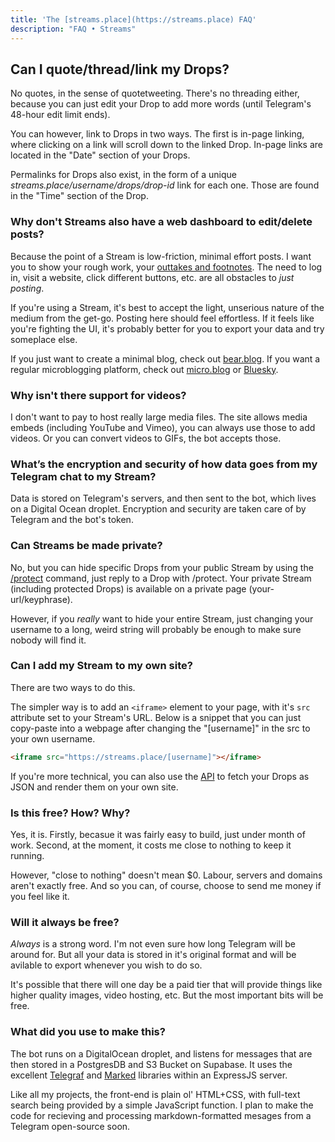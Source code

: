 ```yaml
---
title: 'The [streams.place](https://streams.place) FAQ'
description: "FAQ • Streams"
---
```


## Can I quote/thread/link my Drops?

No quotes, in the sense of quotetweeting. There's no threading either, because you can just edit your Drop to add more words (until Telegram's 48-hour edit limit ends).

You can however, link to Drops in two ways. The first is in-page linking, where clicking on a link will scroll down to the linked Drop. In-page links are located in the "Date" section of your Drops.

Permalinks for Drops also exist, in the form of a unique *streams.place/username/drops/drop-id* link for each one. Those are found in the "Time" section of the Drop.

### Why don't Streams also have a web dashboard to edit/delete posts?

Because the point of a Stream is low-friction, minimal effort posts. I want you to show your rough work, your [outtakes and footnotes](https://twitter.com/visakanv/status/1647013871247593477). The need to log in, visit a website, click different buttons, etc. are all obstacles to *just posting*.

If you're using a Stream, it's best to accept the light, unserious nature of the medium from the get-go. Posting here should feel effortless. If it feels like you're fighting the UI, it's probably better for you to export your data and try someplace else.

If you just want to create a minimal blog, check out [bear.blog](https://bear.blog). If you want a regular microblogging platform, check out [micro.blog](https://micro.blog) or [Bluesky](https://bsky.app). 

### Why isn't there support for videos?

I don't want to pay to host really large media files. The site allows media embeds (including YouTube and Vimeo), you can always use those to add videos. Or you can convert videos to GIFs, the bot accepts those.  

### What’s the encryption and security of how data goes from my Telegram chat to my Stream?

Data is stored on Telegram's servers, and then sent to the bot, which lives on a Digital Ocean droplet. Encryption and security are taken care of by Telegram and the bot's token.  

### Can Streams be made private?

No, but you can hide specific Drops from your public Stream by using the [/protect](/commands#protect) command, just reply to a Drop with /protect. Your private Stream (including protected Drops) is available on a private page (your-url/keyphrase).

However, if you *really* want to hide your entire Stream, just changing your username to a long, weird string will probably be enough to make sure nobody will find it.

### Can I add my Stream to my own site?

There are two ways to do this. 

The simpler way is to add an `<iframe>` element to your page, with it's `src` attribute set to your Stream's URL. Below is a snippet that you can just copy-paste into a webpage after changing the "[username]" in the src to your own username.

```html
<iframe src="https://streams.place/[username]"></iframe>
```

If you're more technical, you can also use the [API](/api) to fetch your Drops as JSON and render them on your own site.


### Is this free? How? Why?

Yes, it is. Firstly, becasue it was fairly easy to build, just under month of work. Second, at the moment, it costs me close to nothing to keep it running. 

However, "close to nothing" doesn't mean $0. Labour, servers and domains aren't exactly free. And so you can, of course, choose to send me money if you feel like it.

### Will it always be free?

*Always* is a strong word. I'm not even sure how long Telegram will be around for. But all your data is stored in it's original format and will be avilable to export whenever you wish to do so. 

It's possible that there will one day be a paid tier that will provide things like higher quality images, video hosting, etc. But the most important bits will be free. 

### What did you use to make this?

The bot runs on a DigitalOcean droplet, and listens for messages that are then stored in a PostgresDB and S3 Bucket on Supabase. It uses the excellent [Telegraf](https://telegrafjs.org) and [Marked](https://marked.js.org) libraries within an ExpressJS server. 

Like all my projects, the front-end is plain ol' HTML+CSS, with full-text search being provided by a simple JavaScript function. I plan to make the code for recieving and processing markdown-formatted mesages from a Telegram open-source soon. 


